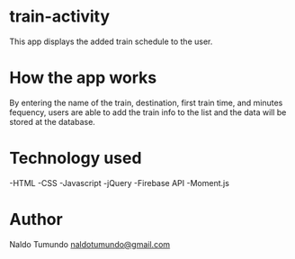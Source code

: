 # train-activity
This app displays the added train schedule to the user.

# How the app works
By entering the name of the train, destination, first train time, and minutes fequency, users are able to add the train info to the list and the data will be stored at the database.

# Technology used
-HTML
-CSS
-Javascript
-jQuery
-Firebase API
-Moment.js

# Author
Naldo Tumundo
naldotumundo@gmail.com

